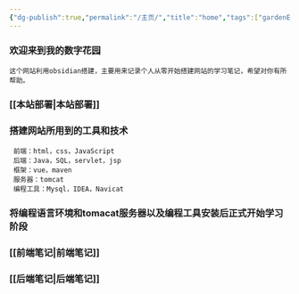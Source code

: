 ```yaml
---
{"dg-publish":true,"permalink":"/主页/","title":"home","tags":["gardenEntry"],"noteIcon":""}
---
```


### 欢迎来到我的数字花园


    这个网站利用obsidian搭建，主要用来记录个人从零开始搭建网站的学习笔记，希望对你有所帮助。




### [[本站部署\|本站部署]]




### 搭建网站所用到的工具和技术

     前端：html，css，JavaScript
     后端：Java，SQL，servlet，jsp
     框架：vue，maven
     服务器：tomcat
     编程工具：Mysql，IDEA，Navicat




### 将编程语言环境和tomacat服务器以及编程工具安装后正式开始学习阶段


### [[前端笔记\|前端笔记]]


### [[后端笔记\|后端笔记]]